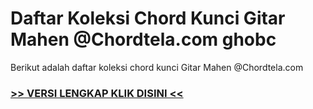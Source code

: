 
 # Daftar Koleksi Chord  Kunci Gitar Mahen @Chordtela.com ghobc


Berikut adalah daftar koleksi chord  kunci Gitar Mahen @Chordtela.com

###  <a href="https://shortlighzx.web.app?sq=Daftar Koleksi Chord  Kunci Gitar Mahen @Chordtela.com"> >> VERSI LENGKAP KLIK DISINI << </a>
